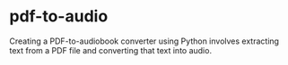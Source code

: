 # pdf-to-audio
 Creating a PDF-to-audiobook converter using Python involves extracting text from a PDF file and converting that text into audio.
